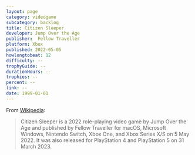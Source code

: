 ```yaml
---
layout: page
category: videogame
subcategory: backlog
title: Citizen Sleeper
developer: Jump Over the Age
publisher: 	Fellow Traveller
platform: Xbox
published: 2022-05-05
howlongtobeat: 12
difficulty: --
trophyGuide: --
durationHours: --
trophies: --
percent: --
link: --
date: 1999-01-01
---
```


From [Wikipedia](https://en.wikipedia.org/wiki/Citizen_Sleeper):

> Citizen Sleeper is a 2022 role-playing video game by Jump Over the Age and published by Fellow Traveller for macOS, Microsoft Windows, Nintendo Switch, Xbox One, and Xbox Series X/S on 5 May 2022. It was also released for PlayStation 4 and PlayStation 5 on 31 March 2023.
